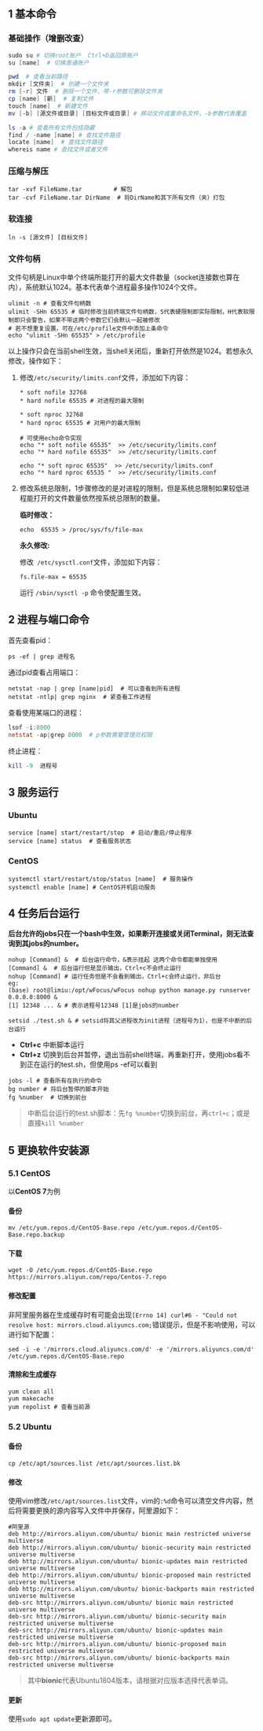 ## 1 基本命令

### 基础操作（增删改查）

```powershell
sudo su # 切换root账户  Ctrl+D返回原账户
su [name]  # 切换普通账户

pwd  # 查看当前路径
mkdir [文件夹]  # 创建一个文件夹
rm [-r] 文件  # 删除一个文件，带-r参数可删除文件夹
cp [name] [新]  # 复制文件
touch [name]  # 新建文件
mv [-b] [源文件或目录] [目标文件或目录] # 移动文件或重命名文件，-b参数代表覆盖

ls -a # 查看所有文件包括隐藏
find / -name [name] # 查找文件路径
locate [name]  # 查找文件路径
whereis name # 查找文件或者文件
```

### 压缩与解压

```shell
tar -xvf FileName.tar         # 解包
tar -cvf FileName.tar DirName  # 将DirName和其下所有文件（夹）打包
```

### 软连接

```shell
ln -s [源文件] [目标文件]
```

### 文件句柄

文件句柄是Linux中单个终端所能打开的最大文件数量（socket连接数也算在内），系统默认1024。基本代表单个进程最多操作1024个文件。

```shell
ulimit -n # 查看文件句柄数
ulimit -SHn 65535 # 临时修改当前终端文件句柄数，S代表硬限制即实际限制，H代表软限制即只会警告，如果不带这两个参数它们会默认一起被修改
# 若不想重复设置，可在/etc/profile文件中添加上条命令
echo "ulimit -SHn 65535" > /etc/profile
```

以上操作只会在当前shell生效，当shell关闭后，重新打开依然是1024。若想永久修改，操作如下：

1. 修改`/etc/security/limits.conf`文件，添加如下内容：

   ```shell
   * soft nofile 32768  
   * hard nofile 65535 # 对进程的最大限制
   
   * soft nproc 32768
   * hard nproc 65535 # 对用户的最大限制
   
   # 可使用echo命令实现
   echo "* soft nofile 65535"  >> /etc/security/limits.conf
   echo "* hard nofile 65535"  >> /etc/security/limits.conf
   
   echo "* soft nproc 65535"  >> /etc/security/limits.conf
   echo "* hard nproc 65535 "  >> /etc/security/limits.conf
   ```

2. 修改系统总限制，1步骤修改的是对进程的限制，但是系统总限制如果较低进程能打开的文件数量依然按系统总限制的数量。

   **临时修改：**

   ```shell
   echo  65535 > /proc/sys/fs/file-max
   ```

   **永久修改:**

   修改` /etc/sysctl.conf`文件，添加如下内容：

   ```shell
   fs.file-max = 65535
   ```

   运行 `/sbin/sysctl -p` 命令使配置生效。

## 2 进程与端口命令

首先查看pid：

```shell
ps -ef | grep 进程名
```

通过pid查看占用端口：

```shell
netstat -nap | grep [name|pid]  # 可以查看到所有进程
netstat -ntlp| grep nginx  # 紧查看工作进程
```

查看使用某端口的进程：

```powershell
lsof -i:8000
netstat -ap|grep 8000  # p参数需要管理员权限
```

终止进程：

```powershell
kill -9  进程号
```



## 3 服务运行

### Ubuntu

```shell
service [name] start/restart/stop  # 启动/重启/停止程序
service [name] status  # 查看服务状态
```

### CentOS

```shell
systemctl start/restart/stop/status [name]  # 服务操作
systemctl enable [name] # CentOS开机启动服务
```



## 4 任务后台运行

**后台允许的jobs只在一个bash中生效，如果断开连接或关闭Terminal，则无法查询到其jobs的number。**

```shell
nohup [Command] &  # 后台运行命令，&表示挂起 这两个命令都能单独使用
[Command] &  # 后台运行但是显示输出，Ctrl+c不会终止运行
nohup [Command] # 运行任务但是不会看到输出，Ctrl+c会终止运行，非后台
eg:
(base) root@limiu:/opt/wFocus/wFocus nohup python manage.py runserver 0.0.0.0:8000 &
[1] 12348 ... & # 表示进程号12348 [1]是jobs的number

setsid ./test.sh & # setsid将其父进程改为init进程（进程号为1），也是不中断的后台运行
```

- **Ctrl+c** 中断脚本运行
- **Ctrl+z** 切换到后台并暂停，退出当前shell终端，再重新打开，使用jobs看不到正在运行的test.sh，但使用ps -ef可以看到

```shell
jobs -l # 查看所有在执行的命令
bg number # 将后台暂停的脚本开始
fg %number  # 切换到前台
```

> 中断后台运行的test.sh脚本：先`fg %number`切换到前台，再`ctrl+c`；或是直接`kill %number`

## 5 更换软件安装源

### 5.1 CentOS

以**CentOS 7**为例

#### 备份

```shell
mv /etc/yum.repos.d/CentOS-Base.repo /etc/yum.repos.d/CentOS-Base.repo.backup
```

#### 下载

```shell
wget -O /etc/yum.repos.d/CentOS-Base.repo https://mirrors.aliyun.com/repo/Centos-7.repo
```

#### 修改配置

非阿里服务器在生成缓存时有可能会出现`[Errno 14] curl#6 - "Could not resolve host: mirrors.cloud.aliyuncs.com;`错误提示，但是不影响使用，可以进行如下配置：

```shell
sed -i -e '/mirrors.cloud.aliyuncs.com/d' -e '/mirrors.aliyuncs.com/d' /etc/yum.repos.d/CentOS-Base.repo
```

#### 清除和生成缓存

```shell
yum clean all
yum makecache
yum repolist # 查看当前源
```

### 5.2 Ubuntu

#### 备份

```
cp /etc/apt/sources.list /etc/apt/sources.list.bk
```

#### 修改

使用vim修改`/etc/apt/sources.list`文件，vim的`:%d`命令可以清空文件内容，然后将需要更换的源内容写入文件中并保存，阿里源如下：

```shell
#阿里源
deb http://mirrors.aliyun.com/ubuntu/ bionic main restricted universe multiverse
deb http://mirrors.aliyun.com/ubuntu/ bionic-security main restricted universe multiverse
deb http://mirrors.aliyun.com/ubuntu/ bionic-updates main restricted universe multiverse
deb http://mirrors.aliyun.com/ubuntu/ bionic-proposed main restricted universe multiverse
deb http://mirrors.aliyun.com/ubuntu/ bionic-backports main restricted universe multiverse
deb-src http://mirrors.aliyun.com/ubuntu/ bionic main restricted universe multiverse
deb-src http://mirrors.aliyun.com/ubuntu/ bionic-security main restricted universe multiverse
deb-src http://mirrors.aliyun.com/ubuntu/ bionic-updates main restricted universe multiverse
deb-src http://mirrors.aliyun.com/ubuntu/ bionic-proposed main restricted universe multiverse
deb-src http://mirrors.aliyun.com/ubuntu/ bionic-backports main restricted universe multiverse
```

> 其中**bionic**代表Ubuntu1804版本，请根据对应版本选择代表单词。

#### 更新

使用`sudo apt update`更新源即可。

